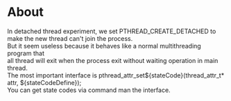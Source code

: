 # About

In detached thread experiment, we set PTHREAD_CREATE_DETACHED to make the new thread can't join the process.<br/>
But it seem useless because it behaves like a normal multithreading program that<br/> all thread will exit when the process exit without waiting operation in main thread.<br/>
The most important interface is pthread_attr_set${stateCode}(thread_attr_t* attr, ${stateCodeDefine});<br/>
You can get state codes via command man the interface.<br/>
